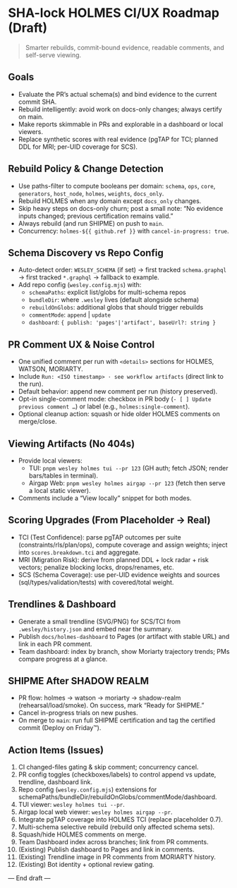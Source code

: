 # SHA-lock HOLMES CI/UX Roadmap (Draft)

> Smarter rebuilds, commit-bound evidence, readable comments, and self-serve viewing.

## Goals

- Evaluate the PR’s actual schema(s) and bind evidence to the current commit SHA.
- Rebuild intelligently: avoid work on docs-only changes; always certify on main.
- Make reports skimmable in PRs and explorable in a dashboard or local viewers.
- Replace synthetic scores with real evidence (pgTAP for TCI; planned DDL for MRI; per-UID coverage for SCS).

## Rebuild Policy & Change Detection

- Use paths-filter to compute booleans per domain: `schema`, `ops`, `core`, `generators`, `host_node`, `holmes`, `weights`, `docs_only`.
- Rebuild HOLMES when any domain except `docs_only` changes.
- Skip heavy steps on docs-only churn; post a small note: “No evidence inputs changed; previous certification remains valid.”
- Always rebuild (and run SHIPME) on push to `main`.
- Concurrency: `holmes-${{ github.ref }}` with `cancel-in-progress: true`.

## Schema Discovery vs Repo Config

- Auto-detect order: `WESLEY_SCHEMA` (if set) → first tracked `schema.graphql` → first tracked `*.graphql` → fallback to example.
- Add repo config (`wesley.config.mjs`) with:
  - `schemaPaths`: explicit list/globs for multi-schema repos
  - `bundleDir`: where `.wesley` lives (default alongside schema)
  - `rebuildOnGlobs`: additional globs that should trigger rebuilds
  - `commentMode`: `append` | `update`
  - `dashboard`: `{ publish: 'pages'|'artifact', baseUrl?: string }`

## PR Comment UX & Noise Control

- One unified comment per run with `<details>` sections for HOLMES, WATSON, MORIARTY.
- Include `Run: <ISO timestamp> · see workflow artifacts` (direct link to the run).
- Default behavior: append new comment per run (history preserved).
- Opt-in single-comment mode: checkbox in PR body (`- [ ] Update previous comment …`) or label (e.g., `holmes:single-comment`).
- Optional cleanup action: squash or hide older HOLMES comments on merge/close.

## Viewing Artifacts (No 404s)

- Provide local viewers:
  - TUI: `pnpm wesley holmes tui --pr 123` (GH auth; fetch JSON; render bars/tables in terminal).
  - Airgap Web: `pnpm wesley holmes airgap --pr 123` (fetch then serve a local static viewer).
- Comments include a “View locally” snippet for both modes.

## Scoring Upgrades (From Placeholder → Real)

- TCI (Test Confidence): parse pgTAP outcomes per suite (constraints/rls/plan/ops), compute coverage and assign weights; inject into `scores.breakdown.tci` and aggregate.
- MRI (Migration Risk): derive from planned DDL + lock radar + risk vectors; penalize blocking locks, drops/renames, etc.
- SCS (Schema Coverage): use per-UID evidence weights and sources (sql/types/validation/tests) with covered/total weight.

## Trendlines & Dashboard

- Generate a small trendline (SVG/PNG) for SCS/TCI from `.wesley/history.json` and embed near the summary.
- Publish `docs/holmes-dashboard` to Pages (or artifact with stable URL) and link in each PR comment.
- Team dashboard: index by branch, show Moriarty trajectory trends; PMs compare progress at a glance.

## SHIPME After SHADOW REALM

- PR flow: holmes → watson → moriarty → shadow-realm (rehearsal/load/smoke). On success, mark “Ready for SHIPME.”
- Cancel in-progress trials on new pushes.
- On merge to `main`: run full SHIPME certification and tag the certified commit (Deploy on Friday™).

## Action Items (Issues)

1) CI changed-files gating & skip comment; concurrency cancel.
2) PR config toggles (checkboxes/labels) to control append vs update, trendline, dashboard link.
3) Repo config (`wesley.config.mjs`) extensions for schemaPaths/bundleDir/rebuildOnGlobs/commentMode/dashboard.
4) TUI viewer: `wesley holmes tui --pr`.
5) Airgap local web viewer: `wesley holmes airgap --pr`.
6) Integrate pgTAP coverage into HOLMES TCI (replace placeholder 0.7).
7) Multi-schema selective rebuild (rebuild only affected schema sets).
8) Squash/hide HOLMES comments on merge.
9) Team Dashboard index across branches; link from PR comments.
10) (Existing) Publish dashboard to Pages and link in comments.
11) (Existing) Trendline image in PR comments from MORIARTY history.
12) (Existing) Bot identity + optional review gating.

— End draft —

